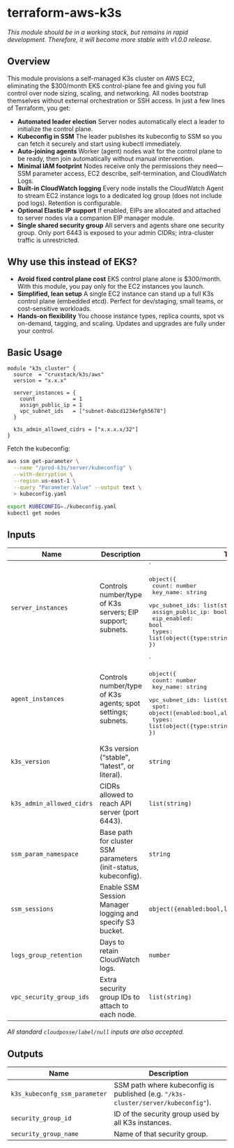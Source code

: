 # terraform-aws-k3s

_This module should be in a working stack, but remains in rapid development.
Therefore, it will become more stable with v1.0.0 release._

## Overview

This module provisions a self-managed K3s cluster on AWS EC2, eliminating the
$300/month EKS control-plane fee and giving you full control over node sizing,
scaling, and networking. All nodes bootstrap themselves without external
orchestration or SSH access. In just a few lines of Terraform, you get:

- **Automated leader election**
  Server nodes automatically elect a leader to initialize the control plane.
- **Kubeconfig in SSM**
  The leader publishes its kubeconfig to SSM so you can fetch it securely and
  start using kubectl immediately.
- **Auto-joining agents**
  Worker (agent) nodes wait for the control plane to be ready, then join
  automatically without manual intervention.
- **Minimal IAM footprint**
  Nodes receive only the permissions they need—SSM parameter access, EC2
  describe, self-termination, and CloudWatch Logs.
- **Built-in CloudWatch logging**
  Every node installs the CloudWatch Agent to stream EC2 instance logs to a
  dedicated log group (does not include pod logs). Retention is configurable.
- **Optional Elastic IP support**
  If enabled, EIPs are allocated and attached to server nodes via a companion
  EIP manager module.
- **Single shared security group**
  All servers and agents share one security group. Only port 6443 is exposed
  to your admin CIDRs; intra-cluster traffic is unrestricted.

## Why use this instead of EKS?

- **Avoid fixed control plane cost**
  EKS control plane alone is $300/month. With this module, you pay only for
  the EC2 instances you launch.
- **Simplified, lean setup**
  A single EC2 instance can stand up a full K3s control plane (embedded etcd).
  Perfect for dev/staging, small teams, or cost-sensitive workloads.
- **Hands-on flexibility**
  You choose instance types, replica counts, spot vs on-demand, tagging, and
  scaling. Updates and upgrades are fully under your control.

## Basic Usage

```hcl
module "k3s_cluster" {
  source  = "cruxstack/k3s/aws"
  version = "x.x.x"

  server_instances = {
    count            = 1
    assign_public_ip = 1
    vpc_subnet_ids   = ["subnet-0abcd1234efgh5678"]
  }

  k3s_admin_allowed_cidrs = ["x.x.x.x/32"]
}
```

Fetch the kubeconfig:

```bash
aws ssm get-parameter \
  --name "/prod-k3s/server/kubeconfig" \
  --with-decryption \
  --region us-east-1 \
  --query "Parameter.Value" --output text \
  > kubeconfig.yaml

export KUBECONFIG=./kubeconfig.yaml
kubectl get nodes
```

## Inputs

| Name                      | Description                                                     | Type                                                                                                                                                                                                                             | Default          |
| ------------------------- | --------------------------------------------------------------- | -------------------------------------------------------------------------------------------------------------------------------------------------------------------------------------------------------------------------------- | ---------------- |
| `server_instances`        | Controls number/type of K3s servers; EIP support; subnets.      | `<pre>object({<br>  count: number<br>  key\_name: string<br>  vpc\_subnet\_ids: list(string)<br>  assign\_public\_ip: bool<br>  eip\_enabled: bool<br>  types: list(object({type\:string,weight\:number}))<br>})</pre>           | `{ count=1, … }` |
| `agent_instances`         | Controls number/type of K3s agents; spot settings; subnets.     | `<pre>object({<br>  count: number<br>  key\_name: string<br>  vpc\_subnet\_ids: list(string)<br>  spot: object({enabled\:bool,allocation\_strategy\:string})<br>  types: list(object({type\:string,weight\:number}))<br>})</pre> | `{ count=0, … }` |
| `k3s_version`             | K3s version (“stable”, “latest”, or literal).                   | `string`                                                                                                                                                                                                                         | `"stable"`       |
| `k3s_admin_allowed_cidrs` | CIDRs allowed to reach API server (port 6443).                  | `list(string)`                                                                                                                                                                                                                   | `[]`             |
| `ssm_param_namespace`     | Base path for cluster SSM parameters (init-status, kubeconfig). | `string`                                                                                                                                                                                                                         | `"/k3s-cluster"` |
| `ssm_sessions`            | Enable SSM Session Manager logging and specify S3 bucket.       | `object({enabled:bool,logs_bucket_name:string})`                                                                                                                                                                                 | `{}`             |
| `logs_group_retention`    | Days to retain CloudWatch logs.                                 | `number`                                                                                                                                                                                                                         | `90`             |
| `vpc_security_group_ids`  | Extra security group IDs to attach to each node.                | `list(string)`                                                                                                                                                                                                                   | `[]`             |

*All standard `cloudposse/label/null` inputs are also accepted.*


## Outputs

| Name                          | Description                                                                       |
| ----------------------------- | --------------------------------------------------------------------------------- |
| `k3s_kubeconfg_ssm_parameter` | SSM path where kubeconfig is published (e.g. `"/k3s-cluster/server/kubeconfig"`). |
| `security_group_id`           | ID of the security group used by all K3s instances.                               |
| `security_group_name`         | Name of that security group.                                                      |

